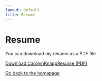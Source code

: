 ```yaml
---
layout: default
title: Resume
---
```


# Resume

You can download my resume as a PDF file.

[Download CarolynKnappResume (PDF)](CarolynKnappResume.pdf)

[Go back to the homepage](/)
